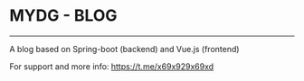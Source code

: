 # MYDG - BLOG
---

A blog based on Spring-boot (backend) and Vue.js (frontend)

For support and more info: https://t.me/x69x929x69xd

